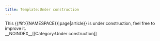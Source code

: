 ```yaml
---
title: Template:Under construction
---
```


<div class="banner">
This {{#if:{{NAMESPACE}}|page|article}} is under construction, feel free to improve it.
</div>__NOINDEX__<includeonly>[[Category:Under construction]]</includeonly>